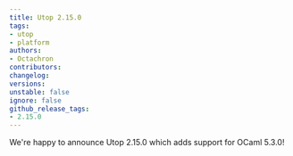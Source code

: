 ```yaml
---
title: Utop 2.15.0
tags:
- utop
- platform
authors:
- Octachron
contributors:
changelog:
versions:
unstable: false
ignore: false
github_release_tags:
- 2.15.0
---
```


We're happy to announce Utop 2.15.0 which adds support for OCaml 5.3.0!

